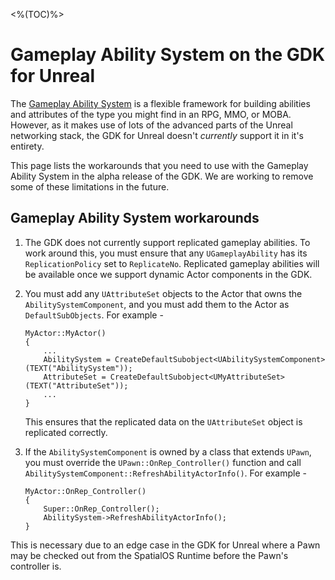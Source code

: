 <%(TOC)%>
# Gameplay Ability System on the GDK for Unreal

The [Gameplay Ability System](https://docs.unrealengine.com/en-us/Gameplay/GameplayAbilitySystem) is a flexible framework for building abilities and attributes of the type you might find in an RPG, MMO, or MOBA. However, as it makes use of lots of the advanced parts of the Unreal networking stack, the GDK for Unreal doesn't *currently* support it in it's entirety. 

This page lists the workarounds that you need to use with the Gameplay Ability System in the alpha release of the GDK. We are working to remove some of these limitations in the future.

## Gameplay Ability System workarounds
1. The GDK does not currently support replicated gameplay abilities. To work around this, you must ensure that any `UGameplayAbility` has its `ReplicationPolicy` set to `ReplicateNo`. Replicated gameplay abilities will be available once we support dynamic Actor components in the GDK.
2. You must add any `UAttributeSet` objects to the Actor that owns the `AbilitySystemComponent`, and you must add them to the Actor as `DefaultSubObjects`. For example -

    ```
    MyActor::MyActor()
    {
        ...
        AbilitySystem = CreateDefaultSubobject<UAbilitySystemComponent>(TEXT("AbilitySystem"));
        AttributeSet = CreateDefaultSubobject<UMyAttributeSet>(TEXT("AttributeSet"));
        ...
    }
    ```
    
    This ensures that the replicated data on the `UAttributeSet` object is replicated correctly.    
3. If the `AbilitySystemComponent` is owned by a class that extends `UPawn`, you must override the `UPawn::OnRep_Controller()` function and call `AbilitySystemComponent::RefreshAbilityActorInfo()`. For example -

    ```
    MyActor::OnRep_Controller()
    {
        Super::OnRep_Controller();
        AbilitySystem->RefreshAbilityActorInfo();
    }
    ```
    
This is necessary due to an edge case in the GDK for Unreal where a Pawn may be checked out from the SpatialOS Runtime before the Pawn's controller is.

